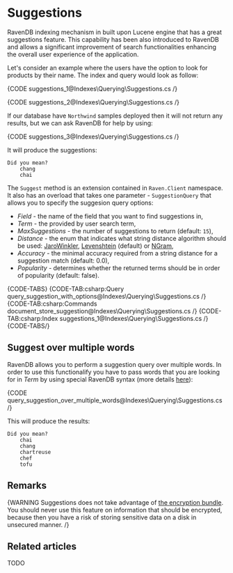 ﻿# Suggestions

RavenDB indexing mechanism in built upon Lucene engine that has a great suggestions feature. This capability has been also introduced to RavenDB and allows a significant improvement of search functionalities enhancing the overall user experience of the application.

Let's consider an example where the users have the option to look for products by their name. The index and query would look as follow:

{CODE suggestions_1@Indexes\Querying\Suggestions.cs /}

{CODE suggestions_2@Indexes\Querying\Suggestions.cs /}

If our database have `Northwind` samples deployed then it will not return any results, but we can ask RavenDB for help by using:

{CODE suggestions_3@Indexes\Querying\Suggestions.cs /}

It will produce the suggestions:

    Did you mean?
        chang
        chai

The `Suggest` method is an extension contained in `Raven.Client` namespace. It also has an overload that takes one parameter - `SuggestionQuery` that allows
you to specify the suggesion query options:

* *Field* - the name of the field that you want to find suggestions in,
* *Term* - the provided by user search term,
* *MaxSuggestions* - the number of suggestions to return (default: `15`),
* *Distance* - the enum that indicates what string distance algorithm should be used: [JaroWinkler](http://en.wikipedia.org/wiki/Jaro%E2%80%93Winkler_distance), [Levenshtein](http://en.wikipedia.org/wiki/Levenshtein_distance) (default) or [NGram](http://webdocs.cs.ualberta.ca/~kondrak/papers/spire05.pdf),
* *Accuracy* - the minimal accuracy required from a string distance for a suggestion match (default: 0.0),
* *Popularity* - determines whether the returned terms should be in order of popularity (default: false).

{CODE-TABS}
{CODE-TAB:csharp:Query query_suggestion_with_options@Indexes\Querying\Suggestions.cs /}
{CODE-TAB:csharp:Commands document_store_suggestion@Indexes\Querying\Suggestions.cs /}
{CODE-TAB:csharp:Index suggestions_1@Indexes\Querying\Suggestions.cs /}
{CODE-TABS/}

## Suggest over multiple words

RavenDB allows you to perform a suggestion query over multiple words. In order to use this functionalify you have to pass words that you are looking for in *Term* by using special RavenDB syntax (more details [here](../../advanced/full-query-syntax#suggestions-over-multiple-words)):

{CODE query_suggestion_over_multiple_words@Indexes\Querying\Suggestions.cs /}

This will produce the results:

    Did you mean?
        chai
        chang
        chartreuse
        chef
        tofu

## Remarks

{WARNING Suggestions does not take advantage of [the encryption bundle](../../../server/extending/bundles/encryption). You should never use this feature on information that should be encrypted, because then you have a risk of storing sensitive data on a disk in unsecured manner. /}

## Related articles

TODO